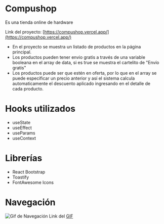 # **Compushop**
Es una tienda online de hardware


Link del proyecto: [https://compushop.vercel.app/](https://compushop.vercel.app/)

- En el proyecto se muestra un listado de productos en la página principal.
- Los productos pueden tener envio gratis a través de una variable booleana en el array de data, si es true se muestra el cartelito de "Envío gratis"
- Los productos puede ser que estén en oferta, por lo que en el array se puede especificar un precio anterior y así el sistema calcula automaticamente el descuento aplicado ingresando en el detalle de cada producto.
# Hooks utilizados
- useState
- useEffect
- useParams
- useContext

# Librerías
- React Bootstrap
- Toastify
- FontAwesome Icons

# Navegación
![Gif de Navegación](https://compushop.vercel.app/assets/navegacion.gif)
Link del [GIF](https://compushop.vercel.app/assets/navegacion.gif)